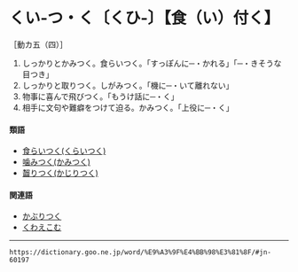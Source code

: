 # くい‐つ・く〔くひ‐〕【食（い）付く】
［動カ五（四）］

1.  しっかりとかみつく。食らいつく。「すっぽんに─・かれる」「─・きそうな目つき」
2.  しっかりと取りつく。しがみつく。「機に─・いて離れない」
3.  物事に喜んで飛びつく。「もうけ話に─・く」
4.  相手に文句や難癖をつけて迫る。かみつく。「上役に─・く」
    

#### 類語

-   [食らいつく(くらいつく)](https://dictionary.goo.ne.jp/word/%E9%A3%9F%E3%82%89%E3%81%84%E4%BB%98%E3%81%8F/#jn-63313)
-   [噛みつく(かみつく)](かみつく（噛み付く）)
-   [齧りつく(かじりつく)](https://dictionary.goo.ne.jp/word/%E9%BD%A7%E3%82%8A%E4%BB%98%E3%81%8F_%28%E3%81%8B%E3%81%98%E3%82%8A%E3%81%A4%E3%81%8F%29/#jn-40849)

#### 関連語

-   [かぶりつく](https://dictionary.goo.ne.jp/word/%E9%BD%A7%E3%82%8A%E4%BB%98%E3%81%8F_%28%E3%81%8B%E3%81%B6%E3%82%8A%E3%81%A4%E3%81%8F%29/#jn-44300)
-   [くわえこむ](https://dictionary.goo.ne.jp/word/%E9%8A%9C%E3%81%88%E8%BE%BC%E3%82%80/#jn-65347)

---
`https://dictionary.goo.ne.jp/word/%E9%A3%9F%E4%BB%98%E3%81%8F/#jn-60197`